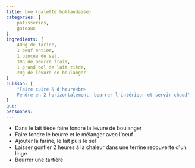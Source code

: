 ```yaml
---
title: Loe (galette hollandaise)
categories: [
    patisseries,
    gateaux
]
ingredients: [
    400g de farine,
    1 oeuf entier,
    1 pincée de sel,
    30g de beurre frais,
    1 grand bol de lait tiède,
    20g de levure de boulanger
]
cuisson: [
    "Faire cuire ¾ d'heure<br>
    Fendre en 2 horizontalement, beurrer l'intérieur et servir chaud"
]
qui: 
personnes: 
---
```


* Dans le lait tiède faire fondre la levure de boulanger
* Faire fondre le beurre et le mélanger avec l'oeuf
* Ajouter la farine, le lait puis le sel
* Laisser gonfler 2 heures à la chaleur dans une terrine recouverte d'un linge
* Beurrer une tartière 